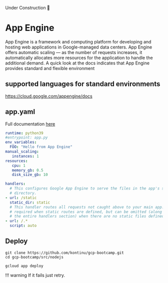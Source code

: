 Under Construction 🚧

<!-- https://medium.com/the-node-js-collection/time-to-hello-world-part4-gae-17408c0ef5f6 -->


# App Engine

App Engine is a framework and computing platform for developing and hosting web applications in Google-managed data centers. App Engine offers automatic scaling — as the number of requests increases, it automatically allocates more resources for the application to handle the additional demand.
A quick look at the docs indicates that App Engine provides standard and flexible environment


## supported languages for standard environments

https://cloud.google.com/appengine/docs


## app.yaml

Full documentation [here](https://cloud.google.com/appengine/docs/flexible/python/reference/app-yaml)


```yaml
runtime: python39
#entrypoint: app.py
env_variables:
  FOO: "Hello from App Engine"
manual_scaling:
   instances: 1
resources:
   cpu: 1
   memory_gb: 0.5
   disk_size_gb: 10

handlers:
  # This configures Google App Engine to serve the files in the app's static
  # directory.
- url: /static
  static_dir: static
  # This handler routes all requests not caught above to your main app. It is
  # required when static routes are defined, but can be omitted (along with
  # the entire handlers section) when there are no static files defined.
- url: /.*
  script: auto

```


## Deploy


```
git clone https://github.com/kontinu/gcp-bootcamp.git
cd gcp-bootcamp/src/nodejs

gcloud app deploy
```

!!! warning
    If it fails just retry.
